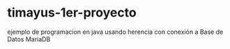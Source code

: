 # timayus-1er-proyecto
ejemplo de programacion en java usando herencia con conexión a Base de Datos MariaDB 
